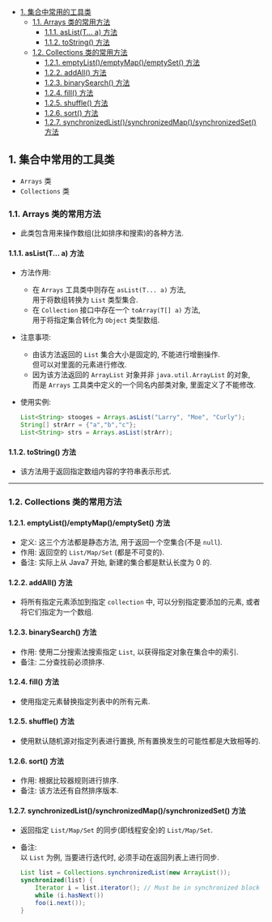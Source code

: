 <!-- TOC -->

- [1. 集合中常用的工具类](#1-集合中常用的工具类)
  - [1.1. Arrays 类的常用方法](#11-arrays-类的常用方法)
    - [1.1.1. asList(T... a) 方法](#111-aslistt-a-方法)
    - [1.1.2. toString() 方法](#112-tostring-方法)
  - [1.2. Collections 类的常用方法](#12-collections-类的常用方法)
    - [1.2.1. emptyList()/emptyMap()/emptySet() 方法](#121-emptylistemptymapemptyset-方法)
    - [1.2.2. addAll() 方法](#122-addall-方法)
    - [1.2.3. binarySearch() 方法](#123-binarysearch-方法)
    - [1.2.4. fill() 方法](#124-fill-方法)
    - [1.2.5. shuffle() 方法](#125-shuffle-方法)
    - [1.2.6. sort() 方法](#126-sort-方法)
    - [1.2.7. synchronizedList()/synchronizedMap()/synchronizedSet() 方法](#127-synchronizedlistsynchronizedmapsynchronizedset-方法)

<!-- /TOC -->

## 1. 集合中常用的工具类
- `Arrays` 类
- `Collections` 类

### 1.1. Arrays 类的常用方法
- 此类包含用来操作数组(比如排序和搜索)的各种方法.

#### 1.1.1. asList(T... a) 方法
- 方法作用:  
  - 在 `Arrays` 工具类中则存在 `asList(T... a)` 方法,  
    用于将数组转换为 `List` 类型集合.
  - 在 `Collection` 接口中存在一个 `toArray(T[] a)` 方法,  
    用于将指定集合转化为 `Object` 类型数组.  

- 注意事项:  
  - 由该方法返回的 `List` 集合大小是固定的, 不能进行增删操作.  
    但可以对里面的元素进行修改. 
  - 因为该方法返回的 `ArrayList` 对象并非 `java.util.ArrayList` 的对象,  
    而是 `Arrays` 工具类中定义的一个同名内部类对象, 里面定义了不能修改.

- 使用实例:  
  ```java
  List<String> stooges = Arrays.asList("Larry", "Moe", "Curly");
  String[] strArr = {"a","b","c"};
  List<String> strs = Arrays.asList(strArr);
  ```

#### 1.1.2. toString() 方法
- 该方法用于返回指定数组内容的字符串表示形式.

****

### 1.2. Collections 类的常用方法

#### 1.2.1. emptyList()/emptyMap()/emptySet() 方法
- 定义: 这三个方法都是静态方法, 用于返回一个空集合(不是 `null`).
- 作用: 返回空的 `List/Map/Set` (都是不可变的).
- 备注: 实际上从 Java7 开始, 新建的集合都是默认长度为 0 的.

#### 1.2.2. addAll() 方法 
- 将所有指定元素添加到指定 `collection` 中, 可以分别指定要添加的元素, 或者将它们指定为一个数组.

#### 1.2.3. binarySearch() 方法
- 作用: 使用二分搜索法搜索指定 `List`, 以获得指定对象在集合中的索引.  
- 备注: 二分查找前必须排序.

#### 1.2.4. fill() 方法
- 使用指定元素替换指定列表中的所有元素.

#### 1.2.5. shuffle() 方法
- 使用默认随机源对指定列表进行置换, 所有置换发生的可能性都是大致相等的.

#### 1.2.6. sort() 方法
- 作用: 根据比较器规则进行排序.
- 备注: 该方法还有自然排序版本.

#### 1.2.7. synchronizedList()/synchronizedMap()/synchronizedSet() 方法
- 返回指定 `List/Map/Set` 的同步(即线程安全)的 `List/Map/Set`.

- 备注:  
  以 `List` 为例, 当要进行迭代时, 必须手动在返回列表上进行同步.  
    ```java
    List list = Collections.synchronizedList(new ArrayList());
    synchronized(list) {
        Iterator i = list.iterator(); // Must be in synchronized block
        while (i.hasNext())
        foo(i.next());
    }
    ```